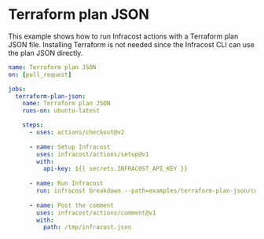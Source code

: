 # Terraform plan JSON

This example shows how to run Infracost actions with a Terraform plan JSON file. Installing Terraform is not needed since the Infracost CLI can use the plan JSON directly.

[//]: <> (BEGIN EXAMPLE)
```yml
name: Terraform plan JSON
on: [pull_request]

jobs:
  terraform-plan-json:
    name: Terraform plan JSON
    runs-on: ubuntu-latest

    steps:
      - uses: actions/checkout@v2
      
      - name: Setup Infracost
        uses: infracost/actions/setup@v1
        with:
          api-key: ${{ secrets.INFRACOST_API_KEY }}
          
      - name: Run Infracost
        run: infracost breakdown --path=examples/terraform-plan-json/code/plan.json --format=json --out-file=/tmp/infracost.json
        
      - name: Post the comment
        uses: infracost/actions/comment@v1
        with:
          path: /tmp/infracost.json
```
[//]: <> (END EXAMPLE)
